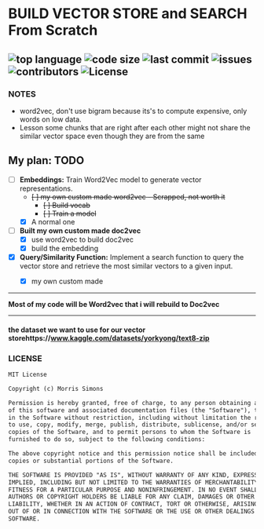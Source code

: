# BUILD VECTOR STORE and  SEARCH From Scratch
![top language](https://img.shields.io/github/languages/top/gpt-null/template)
![code size](https://img.shields.io/github/languages/code-size/gpt-null/template)
![last commit](https://img.shields.io/github/last-commit/gpt-null/template)
![issues](https://img.shields.io/github/issues/gpt-null/template)
![contributors](https://img.shields.io/github/contributors/gpt-null/template)
![License](https://img.shields.io/github/license/gpt-null/template)
---

### NOTES
- word2vec, don't use bigram because its's to compute expensive, only words on low data.
- Lesson some chunks that are right after each other might not share the similar vector space even though they are from the same

## My plan: TODO
- [ ] **Embeddings:** Train Word2Vec model to generate vector representations.
    - ~~[ ] my own custom made word2vec - Scrapped, not worth it~~
        - ~~[ ] Build vocab~~
        - ~~[ ] Train a model~~
    - [x] A normal one

- [ ] **Built my own custom made doc2vec**
    - [x] use word2vec to build doc2vec
    - [x] build the embedding

- [x] **Query/Similarity Function:** Implement a search function to query the vector store and retrieve the most similar vectors to a given input.
    - [x] my own custom made


--- 


**Most of my code will be Word2vec that i will rebuild to Doc2vec**


---

#### the dataset we want to use for our vector storehttps://www.kaggle.com/datasets/yorkyong/text8-zip


### LICENSE

```markdown
MIT License

Copyright (c) Morris Simons

Permission is hereby granted, free of charge, to any person obtaining a copy
of this software and associated documentation files (the "Software"), to deal
in the Software without restriction, including without limitation the rights
to use, copy, modify, merge, publish, distribute, sublicense, and/or sell
copies of the Software, and to permit persons to whom the Software is
furnished to do so, subject to the following conditions:

The above copyright notice and this permission notice shall be included in all
copies or substantial portions of the Software.

THE SOFTWARE IS PROVIDED "AS IS", WITHOUT WARRANTY OF ANY KIND, EXPRESS OR
IMPLIED, INCLUDING BUT NOT LIMITED TO THE WARRANTIES OF MERCHANTABILITY,
FITNESS FOR A PARTICULAR PURPOSE AND NONINFRINGEMENT. IN NO EVENT SHALL THE
AUTHORS OR COPYRIGHT HOLDERS BE LIABLE FOR ANY CLAIM, DAMAGES OR OTHER
LIABILITY, WHETHER IN AN ACTION OF CONTRACT, TORT OR OTHERWISE, ARISING FROM,
OUT OF OR IN CONNECTION WITH THE SOFTWARE OR THE USE OR OTHER DEALINGS IN THE
SOFTWARE.
```